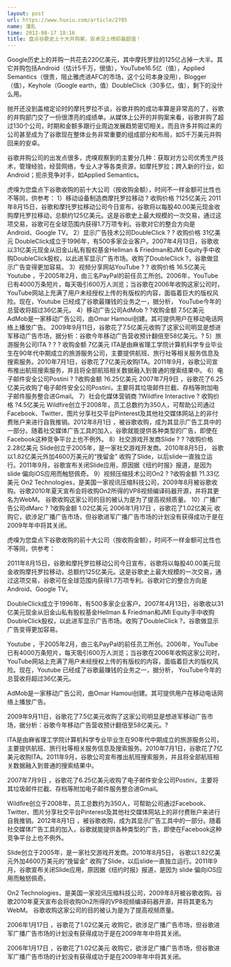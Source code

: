 ```yaml
---
layout: post
url: https://www.huxiu.com/article/2785
name: 潘乱
time: 2012-08-17 18:16
title: 盘点谷歌史上十大并购案，安卓没上榜却最超值！
---
```

Google历史上的并购一共花去220亿美元，其中摩托罗拉的125亿占掉一大半。其它并购包括Android（估计5千万，很值），YouTube16.5亿（值），Applied Semantics（很贵，阻止雅虎进AFC的市场，这个公司本身没用），Blogger（值），Keyhole（Google earth，值）DoubleClick（30多亿，值），剩下的没什么用。

抛开还没到盖棺定论时的摩托罗拉不谈，谷歌并购的成功率算是非常高的了，谷歌的并购部门交了一份很漂亮的成绩单。从媒体上公开的并购案来看，谷歌并购了超过130个公司，时期和金额多跟行业周边发展趋势密切相关。而且许多并购过来的公司甚至成为了谷歌现在整体业务非常重要的组成部分和布局，如5千万美元并购回来的安卓。

谷歌并购公司的出发点很多，虎嗅观察到的主要分几种：获取对方公司优秀生产技术，管理经验，经营网络，专业人才等各类资源，如摩托罗拉；跨入新的行业，如Android；扼杀竞争对手，如Applied Semantics。

虎嗅为您盘点下谷歌收购的前十大公司（按收购金额），时间不一样金额可比性也不等同，供参考： 1）移动设备制造商摩托罗拉移动 ? 收购价格 ?125亿美元 2011年8月15日，谷歌和摩托罗拉移动公司今日宣布，谷歌将以每股40.00美元现金收购摩托罗拉移动，总额约125亿美元。这是谷歌史上最大规模的一次交易，通过这项交易，谷歌可在全球范围内获得1.7万项专利。谷歌对它的整合方向是 Android、Google TV。 2）显示广告技术公司DoubleClick ? ? 收购价格 31亿美元 DoubleClick成立于1996年，有500多家企业客户。2007年4月13日，谷歌收以31亿美元现金从旧金山私有股权基金Hellman & Friedman和JMI Equity手中收购DoubleClick股权，以此进军显示广告市场。收购了DoubleClick ?，谷歌做显示广告变得更加容易。 3）视频分享网站YouTube ? ? 收购价格 16.5亿美元 Youtube ，于2005年2月，由三名PayPal的前任员工所创。2006年，YouTube已有4000万条短片，每天吸引600万人浏览；当谷歌在2006年收购这家公司时，YouTube网站上充满了用户未经授权上传的有版权的内容，面临着巨大的版权风险。现在，Youtube 已经成了谷歌最赚钱的业务之一，据分析， YouTube今年的总营收将超过36亿美元。 4）移动广告公司AdMob ? ?收购金额 7.5亿美元 AdMob是一家移动广告公司，由Omar Hamoui创建。其可提供用户在移动电话网络上播放广告。 2009年9月11日，谷歌花了7.5亿美元收购了这家公司明显是想进军移动广告市场，据分析：谷歌今年移动广告营收预计翻倍至58亿美元。? 5）旅游服务公司ITA ? ? ? 收购金额 7亿美元 ITA是由麻省理工学院计算机科学专业毕业生在90年代中期成立的旅游服务公司，主要提供航班、旅行社等相关服务信息及搜索服务。2010年7月1日，谷歌花了7亿美元收购ITA。2011年9月，谷歌公司宣布推出航班搜索服务，并且将全部航班相关数据融入到普通的搜索结果中。 6）电子邮件安全公司Postini ? ?收购金额 ?6.25亿美元 2007年7月9日 ，谷歌花了6.25亿美元收购了电子邮件安全公司Postini，主要将其垃圾邮件拦截、存档等附加电子邮件服务整合进Gmail。 7）社会化媒体营销商 ?Wildfire Interactive ? 收购价格 ?4.5亿美元 Wildfire创立于2008年，员工总数约为350人，可帮助公司通过Facebook、Twitter、图片分享社交平台Pinterest及其他社交媒体网站上的非付费账户来进行自我推销。2012年8月1日 ，被谷歌收购，成为其显示广告工具中的一部分。随着社交媒体广告工具的加入，谷歌就能提供各种类型的广告，即使在Facebook这种竞争平台上也不例外。 8）社交游戏开发商Slide ? ? ?收购价格 2.28亿美元 Slide创立于2005年，是一家社交游戏开发商。2010年8月5日， 谷歌以1.82亿美元外加4600万美元的“挽留金” 收购了Slide，以后slide一直独立运行。2011年9月，谷歌宣布关闭Slide应用，原因据《纽约时报》报道，是因为 slide 偏向iOS应用而触怒佩奇。 9）视频压缩技术公司On2 ? ?收购金额 ?1.33亿美元 On2 Technologies，是美国一家视讯压缩科技公司，2009年8月被谷歌收购。谷歌2010年夏天宣布会将收购On2所得的VP8视频编译码器开源，并将其更名为WebM。 谷歌收购这家公司的目的被认为是为了提高视频质量。 10）广播广告公司dMarc ? ?收购金额 1.02亿美元 2006年1月17日 ，谷歌花了1.02亿美元 收购它，欲涉足广播广告市场，但谷歌进军广播广告市场的计划没有获得成功于是在2009年年中将其关闭。

虎嗅为您盘点下谷歌收购的前十大公司（按收购金额），时间不一样金额可比性也不等同，供参考：

2011年8月15日，谷歌和摩托罗拉移动公司今日宣布，谷歌将以每股40.00美元现金收购摩托罗拉移动，总额约125亿美元。这是谷歌史上最大规模的一次交易，通过这项交易，谷歌可在全球范围内获得1.7万项专利。谷歌对它的整合方向是 Android、Google TV。

DoubleClick成立于1996年，有500多家企业客户。2007年4月13日，谷歌收以31亿美元现金从旧金山私有股权基金Hellman & Friedman和JMI Equity手中收购DoubleClick股权，以此进军显示广告市场。收购了DoubleClick ?，谷歌做显示广告变得更加容易。

Youtube ，于2005年2月，由三名PayPal的前任员工所创。2006年，YouTube已有4000万条短片，每天吸引600万人浏览；当谷歌在2006年收购这家公司时，YouTube网站上充满了用户未经授权上传的有版权的内容，面临着巨大的版权风险。现在，Youtube 已经成了谷歌最赚钱的业务之一，据分析， YouTube今年的总营收将超过36亿美元。

AdMob是一家移动广告公司，由Omar Hamoui创建。其可提供用户在移动电话网络上播放广告。

2009年9月11日，谷歌花了7.5亿美元收购了这家公司明显是想进军移动广告市场，据分析：谷歌今年移动广告营收预计翻倍至58亿美元。?

ITA是由麻省理工学院计算机科学专业毕业生在90年代中期成立的旅游服务公司，主要提供航班、旅行社等相关服务信息及搜索服务。2010年7月1日，谷歌花了7亿美元收购ITA。2011年9月，谷歌公司宣布推出航班搜索服务，并且将全部航班相关数据融入到普通的搜索结果中。

2007年7月9日 ，谷歌花了6.25亿美元收购了电子邮件安全公司Postini，主要将其垃圾邮件拦截、存档等附加电子邮件服务整合进Gmail。

Wildfire创立于2008年，员工总数约为350人，可帮助公司通过Facebook、Twitter、图片分享社交平台Pinterest及其他社交媒体网站上的非付费账户来进行自我推销。2012年8月1日 ，被谷歌收购，成为其显示广告工具中的一部分。随着社交媒体广告工具的加入，谷歌就能提供各种类型的广告，即使在Facebook这种竞争平台上也不例外。

Slide创立于2005年，是一家社交游戏开发商。2010年8月5日， 谷歌以1.82亿美元外加4600万美元的“挽留金” 收购了Slide，以后slide一直独立运行。2011年9月，谷歌宣布关闭Slide应用，原因据《纽约时报》报道，是因为 slide 偏向iOS应用而触怒佩奇。

On2 Technologies，是美国一家视讯压缩科技公司，2009年8月被谷歌收购。谷歌2010年夏天宣布会将收购On2所得的VP8视频编译码器开源，并将其更名为WebM。 谷歌收购这家公司的目的被认为是为了提高视频质量。

2006年1月17日 ，谷歌花了1.02亿美元 收购它，欲涉足广播广告市场，但谷歌进军广播广告市场的计划没有获得成功于是在2009年年中将其关闭。

2006年1月17日 ，谷歌花了1.02亿美元 收购它，欲涉足广播广告市场，但谷歌进军广播广告市场的计划没有获得成功于是在2009年年中将其关闭。

